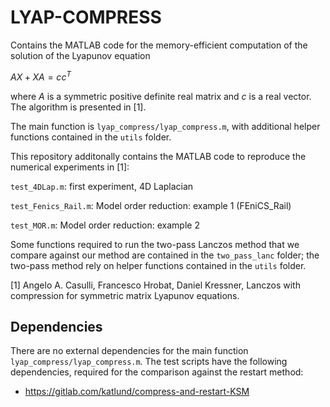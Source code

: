 # LYAP-COMPRESS

Contains the MATLAB code for the memory-efficient computation of the solution of the Lyapunov equation

$AX + XA = cc^T$
	
where $A$ is a symmetric positive definite real matrix and $c$ is a real vector. The algorithm is presented in [1].

The main function is ``` lyap_compress/lyap_compress.m ```, with additional helper functions contained in the ```utils``` folder.

This repository additonally contains the MATLAB code to reproduce the numerical experiments in [1]:

```test_4DLap.m```: first experiment, 4D Laplacian

```test_Fenics_Rail.m```: Model order reduction: example 1 (FEniCS_Rail)

```test_MOR.m```: Model order reduction: example 2

Some functions required to run the two-pass Lanczos method that we compare against our method are contained in the ```two_pass_lanc``` folder; the two-pass method rely on helper functions contained in the ```utils``` folder.

[1] Angelo A. Casulli, Francesco Hrobat, Daniel Kressner, Lanczos with compression for symmetric matrix Lyapunov equations.

## Dependencies
There are no external dependencies for the main function ``` lyap_compress/lyap_compress.m ```. The test scripts have the following dependencies, required for the comparison against the restart method:

* https://gitlab.com/katlund/compress-and-restart-KSM

